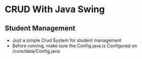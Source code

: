 # CRUD With Java Swing
## Student Management
- Just a simple Crud System for student management
- Before running, make sure the Config.java is Configured on /core/data/Config.java